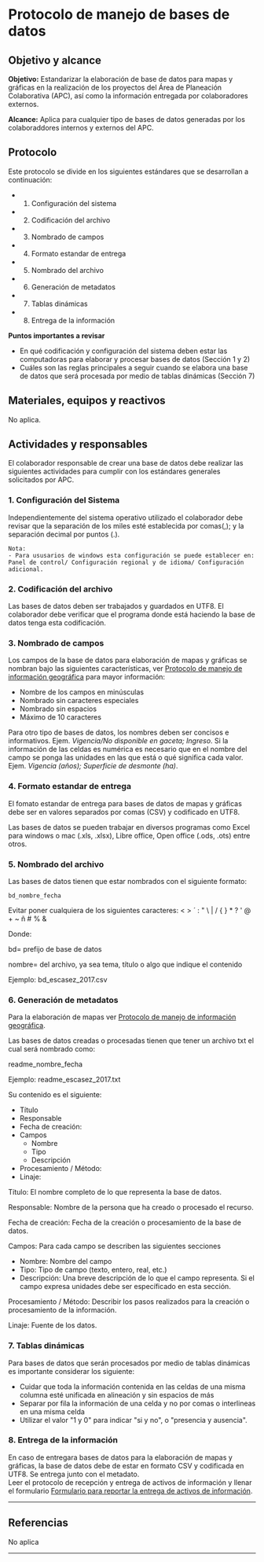 # Protocolo de manejo de bases de datos


## Objetivo y alcance

**Objetivo:** Estandarizar la elaboración de base de datos para mapas y gráficas en la realización de los proyectos del Área de Planeación Colaborativa (APC), así como la información entregada por colaboradores externos.

**Alcance:** Aplica para cualquier tipo de bases de datos generadas por los colaboraddores internos y externos del APC.


## Protocolo

Este protocolo se divide en los siguientes estándares que se desarrollan a continuación:
* 1. Configuración del sistema
* 2. Codificación del archivo
* 3. Nombrado de campos
* 4. Formato estandar de entrega
* 5. Nombrado del archivo
* 6. Generación de metadatos
* 7. Tablas dinámicas
* 8. Entrega de la información

**Puntos importantes a revisar**

* En qué codificación y configuración del sistema deben estar las computadoras para elaborar y procesar bases de datos (Sección 1 y 2)
* Cuáles son las reglas principales a seguir cuando se elabora una base de datos que será procesada por medio de tablas dinámicas (Sección 7)

## Materiales, equipos y reactivos

No aplica.

## Actividades y responsables

El colaborador responsable de crear una base de datos debe realizar las siguientes actividades para cumplir con los estándares generales solicitados por APC.

### 1. Configuración del Sistema

Independientemente del sistema operativo utilizado el colaborador debe revisar que la separación de los miles esté establecida por comas(,); y la separación decimal por puntos (.).

```
Nota:
- Para ususarios de windows esta configuración se puede establecer en:
Panel de control/ Configuración regional y de idioma/ Configuración adicional.
```

### 2. Codificación del archivo

Las bases de datos deben ser trabajados y guardados en UTF8. El colaborador debe verificar que el programa donde está haciendo la base de datos tenga esta codificación.

### 3. Nombrado de campos

Los campos de la base de datos para elaboración de mapas y gráficas se nombran bajo las siguientes características, ver [Protocolo de manejo de información geográfica](https://lancis-apc.github.io/planeacion-colaborativa/protocolo_manejo_info_gis.html) para mayor información:

* Nombre de los campos en minúsculas
* Nombrado sin caracteres especiales
* Nombrado sin espacios
* Máximo de 10 caracteres 

Para otro tipo de bases de datos, los nombres deben ser concisos e informativos. Ejem. *Vigencia/No disponible en gaceta; Ingreso*. Si la información de las celdas es numérica es necesario que en el nombre del campo se ponga las unidades en las que está o qué significa cada valor. Ejem. *Vigencia (años); Superficie de desmonte (ha)*.

### 4. Formato estandar de entrega

El fomato estandar de entrega para bases de datos de mapas y gráficas debe ser en valores separados por comas (CSV) y codificado en UTF8.

Las bases de datos se pueden trabajar en diversos programas como Excel para windows o mac (.xls, .xlsx), Libre office, Open office (.ods, .ots) entre otros.

### 5. Nombrado del archivo

Las bases de datos tienen que estar nombrados con el siguiente formato:

  `bd_nombre_fecha`

Evitar poner cualquiera de los siguientes caracteres:
< > ´ : " \ | / { } * ? ' @ + ~ ñ # % &

Donde:

bd= prefijo de base de datos

nombre= del archivo, ya sea tema, título o algo que indique el contenido

Ejemplo:
bd_escasez_2017.csv

### 6. Generación de metadatos

Para la elaboración de mapas ver [Protocolo de manejo de información geográfica](https://lancis-apc.github.io/planeacion-colaborativa/protocolo_manejo_info_gis.html).

Las bases de datos creadas o procesadas tienen que tener un archivo txt el cual será nombrado como:

readme_nombre_fecha

Ejemplo: readme_escasez_2017.txt

Su contenido es el siguiente:

- Título
- Responsable
- Fecha de creación:
- Campos
  - Nombre
  - Tipo
  - Descripción
- Procesamiento / Método:
- Linaje:

Título: El nombre completo de lo que representa la base de datos.

Responsable: Nombre de la persona que ha creado o procesado el recurso.

Fecha de creación: Fecha de la creación o procesamiento de la base de datos.

Campos: Para cada campo se describen las siguientes secciones
  - Nombre: Nombre del campo
  - Tipo: Tipo de campo (texto, entero, real, etc.)
  - Descripción: Una breve descripción de lo que el campo representa. Si el campo expresa unidades debe ser específicado en esta sección.

Procesamiento / Método: Describir los pasos realizados para la creación o procesamiento de la información.

Linaje: Fuente de los datos.

### 7. Tablas dinámicas

Para bases de datos que serán procesados por medio de tablas dinámicas es importante considerar los siguiente:

* Cuidar que toda la información contenida en las celdas de una misma columna esté unificada en alineación y sin espacios de más
* Separar por fila la información de una celda y no por comas o interlineas en una misma celda
* Utilizar el valor "1 y 0" para indicar "si y no", o "presencia y ausencia".

### 8. Entrega de la información

En caso de entregara bases de datos para la elaboración de mapas y gráficas, la base de datos debe de estar en formato CSV y codificada en UTF8. Se entrega junto con el metadato.    
Leer el protocolo de recepción y entrega de activos de información y llenar el formulario [Formulario para reportar la entrega de activos de información](https://goo.gl/forms/cTrYr1Yo0BahmYc63). 

* * *

## Referencias

No aplica

* * *
